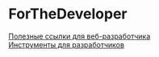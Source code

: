 # ForTheDeveloper
<a href="https://aislam23.github.io/links">Полезные ссылки для веб-разработчика</a> <br>
	<a href="http://itdoctor.info/wp-content/uploads/2018/12/box-shadow-generator.html">Инструменты для разработчиков</a>
